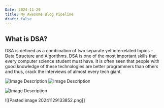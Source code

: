 ```yaml
---
Date: 2024-11-29
title: My Awesome Blog Pipeline
draft: false
---
```



## What is DSA?

DSA is defined as a combination of two separate yet interrelated topics – Data Structure and Algorithms. DSA is one of the most important skills that every computer science student must have. It is often seen that people with good knowledge of these technologies are better programmers than others and thus, crack the interviews of almost every tech giant.


![Image Description](/images/Pasted%20image%2020241129133709.png)
![Image Description](/images/Pasted%20image%2020241129133603.png)


![Image Description](/images/Pasted%20image%2020241129133756.png)


![[Pasted image 20241129133852.png]]